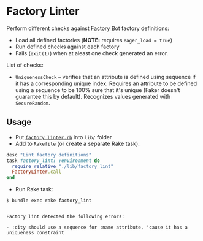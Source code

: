 # Factory Linter

Perform different checks against [Factory Bot](https://github.com/thoughtbot/factory_bot) factory definitions:
 - Load all defined factories (**NOTE:** requires `eager_load = true`)
 - Run defined checks against each factory
 - Fails (`exit(1)`) when at aleast one check generated an error.

List of checks:
- `UniquenessCheck` – verifies that an attribute is defined using sequence if it has a corresponding unique index. Requires an attribute to be defined using a sequence to be 100% sure that it's unique (Faker doesn't guarantee this by default). Recognizes values generated with `SecureRandom`.

## Usage

- Put [`factory_linter.rb`](./factory_linter.rb) into `lib/` folder
- Add to `Rakefile` (or create a separate Rake task):

```ruby
desc "Lint factory definitions"
task factory_lint: :environment do
  require_relative "./lib/factory_lint"
  FactoryLinter.call
end
```
- Run Rake task:

```
$ bundle exec rake factory_lint


Factory lint detected the following errors:

- :city should use a sequence for :name attribute, 'cause it has a uniqueness constraint
```
